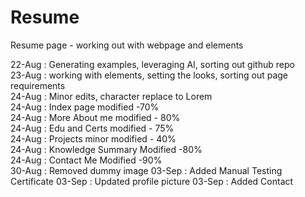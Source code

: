 # Resume
Resume page - working out with webpage and elements

22-Aug : Generating examples, leveraging AI, sorting out github repo   
23-Aug : working with elements, setting the looks, sorting out page requirements    
24-Aug : Minor edits, character replace to Lorem    
24-Aug : Index page modified -70%   
24-Aug : More About me modified - 80%   
24-Aug : Edu and Certs modified - 75%   
24-Aug : Projects minor modified - 40%  
24-Aug : Knowledge Summary Modified -80%    
24-Aug : Contact Me Modified -90%  
30-Aug : Removed dummy image
03-Sep : Added Manual Testing Certificate
03-Sep : Updated profile picture
03-Sep : Added Contact